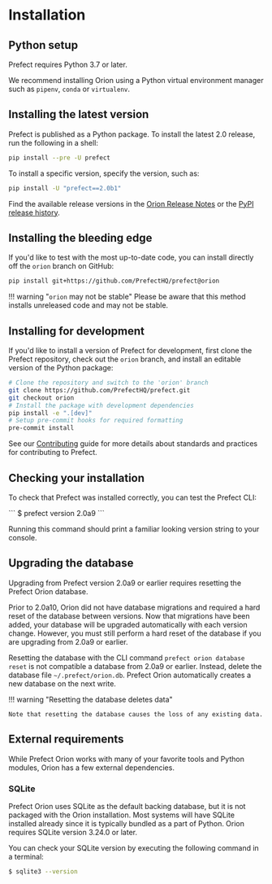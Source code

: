 # Installation

## Python setup

Prefect requires Python 3.7 or later.

We recommend installing Orion using a Python virtual environment manager such as `pipenv`, `conda` or `virtualenv`.

## Installing the latest version

Prefect is published as a Python package. To install the latest 2.0 release, run the following in a shell:

```bash
pip install --pre -U prefect
```

To install a specific version, specify the version, such as:

```bash
pip install -U "prefect==2.0b1"
```

Find the available release versions in the [Orion Release Notes](https://github.com/PrefectHQ/prefect/blob/orion/RELEASE-NOTES.md) or the [PyPI release history](https://pypi.org/project/prefect/#history).

## Installing the bleeding edge

If you'd like to test with the most up-to-date code, you can install directly off the `orion` branch on GitHub:

```bash
pip install git+https://github.com/PrefectHQ/prefect@orion
```

!!! warning "`orion` may not be stable"
    Please be aware that this method installs unreleased code and may not be stable.

## Installing for development

If you'd like to install a version of Prefect for development, first clone the Prefect repository, check out the `orion` branch,
and install an editable version of the Python package:

```bash
# Clone the repository and switch to the 'orion' branch
git clone https://github.com/PrefectHQ/prefect.git
git checkout orion
# Install the package with development dependencies
pip install -e ".[dev]"
# Setup pre-commit hooks for required formatting
pre-commit install
```

See our [Contributing](/contributing/overview/) guide for more details about standards and practices for contributing to Prefect.

## Checking your installation

To check that Prefect was installed correctly, you can test the Prefect CLI:

<div class="termy">
```
$ prefect version
2.0a9
```
</div>

Running this command should print a familiar looking version string to your console.

## Upgrading the database

Upgrading from Prefect version 2.0a9 or earlier requires resetting the Prefect Orion database. 

Prior to 2.0a10, Orion did not have database migrations and required a hard reset of the database between versions. Now that migrations have been added, your database will be upgraded automatically with each version change. However, you must still perform a hard reset of the database if you are upgrading from 2.0a9 or earlier.

Resetting the database with the CLI command `prefect orion database reset` is not compatible a database from 2.0a9 or earlier. Instead, delete the database file `~/.prefect/orion.db`. Prefect Orion automatically creates a new database on the next write.

!!! warning "Resetting the database deletes data"

    Note that resetting the database causes the loss of any existing data. 

## External requirements

While Prefect Orion works with many of your favorite tools and Python modules, Orion has a few external dependencies.

### SQLite

Prefect Orion uses SQLite as the default backing database, but it is not packaged with the Orion installation. Most systems will have SQLite installed already since it is typically bundled as a part of Python. Orion requires SQLite version 3.24.0 or later.

You can check your SQLite version by executing the following command in a terminal:

```bash
$ sqlite3 --version
```
